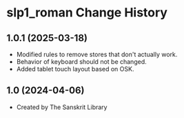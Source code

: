 slp1_roman Change History
====================

1.0.1 (2025-03-18)
----------------
* Modified rules to remove stores that don't actually work.
* Behavior of keyboard should not be changed.
* Added tablet touch layout based on OSK.

1.0 (2024-04-06)
----------------
* Created by The Sanskrit Library

